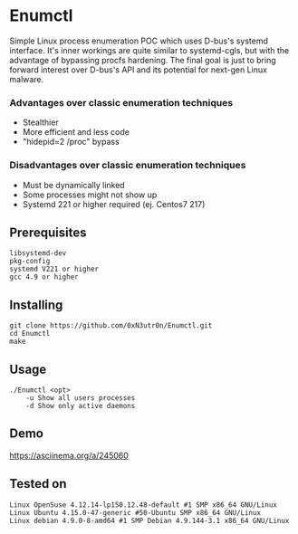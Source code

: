 # Enumctl
 Simple Linux process enumeration POC which uses D-bus's systemd interface. It's inner 
 workings are quite similar to systemd-cgls, but with the advantage of bypassing procfs hardening.
 The final goal is just to bring forward interest over D-bus's API and its potential for next-gen Linux
 malware.
 
 ### Advantages over classic enumeration techniques
 * Stealthier
 * More efficient and less code
 * "hidepid=2 /proc" bypass
 
 ### Disadvantages over classic enumeration techniques
 * Must be dynamically linked
 * Some processes might not show up
 * Systemd 221 or higher required (ej. Centos7 217)

## Prerequisites
```
libsystemd-dev
pkg-config
systemd V221 or higher
gcc 4.9 or higher
```

## Installing
 ``` 
 git clone https://github.com/0xN3utr0n/Enumctl.git
 cd Enumctl
 make 
 ```
 
 ## Usage
 ```
 ./Enumctl <opt>            
	 -u Show all users processes            
	 -d Show only active daemons
 ```
## Demo
https://asciinema.org/a/245060
## Tested on
```
Linux OpenSuse 4.12.14-lp150.12.48-default #1 SMP x86_64 GNU/Linux    
Linux Ubuntu 4.15.0-47-generic #50-Ubuntu SMP x86_64 GNU/Linux         
Linux debian 4.9.0-8-amd64 #1 SMP Debian 4.9.144-3.1 x86_64 GNU/Linux   
```
